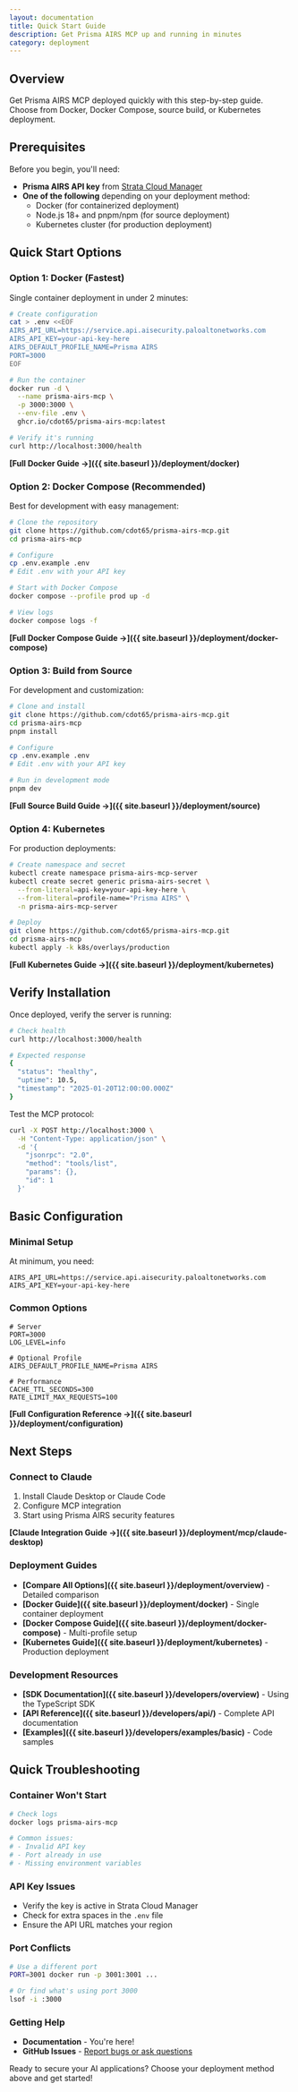 ```yaml
---
layout: documentation
title: Quick Start Guide
description: Get Prisma AIRS MCP up and running in minutes
category: deployment
---
```


## Overview

Get Prisma AIRS MCP deployed quickly with this step-by-step guide. Choose from Docker, Docker Compose, source build, or Kubernetes deployment.

## Prerequisites

Before you begin, you'll need:

- **Prisma AIRS API key** from [Strata Cloud Manager](https://stratacloudmanager.paloaltonetworks.com)
- **One of the following** depending on your deployment method:
    - Docker (for containerized deployment)
    - Node.js 18+ and pnpm/npm (for source deployment)
    - Kubernetes cluster (for production deployment)

## Quick Start Options

### Option 1: Docker (Fastest)

Single container deployment in under 2 minutes:

```bash
# Create configuration
cat > .env <<EOF
AIRS_API_URL=https://service.api.aisecurity.paloaltonetworks.com
AIRS_API_KEY=your-api-key-here
AIRS_DEFAULT_PROFILE_NAME=Prisma AIRS
PORT=3000
EOF

# Run the container
docker run -d \
  --name prisma-airs-mcp \
  -p 3000:3000 \
  --env-file .env \
  ghcr.io/cdot65/prisma-airs-mcp:latest

# Verify it's running
curl http://localhost:3000/health
```

**[Full Docker Guide →]({{ site.baseurl }}/deployment/docker)**

### Option 2: Docker Compose (Recommended)

Best for development with easy management:

```bash
# Clone the repository
git clone https://github.com/cdot65/prisma-airs-mcp.git
cd prisma-airs-mcp

# Configure
cp .env.example .env
# Edit .env with your API key

# Start with Docker Compose
docker compose --profile prod up -d

# View logs
docker compose logs -f
```

**[Full Docker Compose Guide →]({{ site.baseurl }}/deployment/docker-compose)**

### Option 3: Build from Source

For development and customization:

```bash
# Clone and install
git clone https://github.com/cdot65/prisma-airs-mcp.git
cd prisma-airs-mcp
pnpm install

# Configure
cp .env.example .env
# Edit .env with your API key

# Run in development mode
pnpm dev
```

**[Full Source Build Guide →]({{ site.baseurl }}/deployment/source)**

### Option 4: Kubernetes

For production deployments:

```bash
# Create namespace and secret
kubectl create namespace prisma-airs-mcp-server
kubectl create secret generic prisma-airs-secret \
  --from-literal=api-key=your-api-key-here \
  --from-literal=profile-name="Prisma AIRS" \
  -n prisma-airs-mcp-server

# Deploy
git clone https://github.com/cdot65/prisma-airs-mcp.git
cd prisma-airs-mcp
kubectl apply -k k8s/overlays/production
```

**[Full Kubernetes Guide →]({{ site.baseurl }}/deployment/kubernetes)**

## Verify Installation

Once deployed, verify the server is running:

```bash
# Check health
curl http://localhost:3000/health

# Expected response
{
  "status": "healthy",
  "uptime": 10.5,
  "timestamp": "2025-01-20T12:00:00.000Z"
}
```

Test the MCP protocol:

```bash
curl -X POST http://localhost:3000 \
  -H "Content-Type: application/json" \
  -d '{
    "jsonrpc": "2.0",
    "method": "tools/list",
    "params": {},
    "id": 1
  }'
```

## Basic Configuration

### Minimal Setup

At minimum, you need:

```env
AIRS_API_URL=https://service.api.aisecurity.paloaltonetworks.com
AIRS_API_KEY=your-api-key-here
```

### Common Options

```env
# Server
PORT=3000
LOG_LEVEL=info

# Optional Profile
AIRS_DEFAULT_PROFILE_NAME=Prisma AIRS

# Performance
CACHE_TTL_SECONDS=300
RATE_LIMIT_MAX_REQUESTS=100
```

**[Full Configuration Reference →]({{ site.baseurl }}/deployment/configuration)**

## Next Steps

### Connect to Claude

1. Install Claude Desktop or Claude Code
2. Configure MCP integration
3. Start using Prisma AIRS security features

**[Claude Integration Guide →]({{ site.baseurl }}/deployment/mcp/claude-desktop)**

### Deployment Guides

- **[Compare All Options]({{ site.baseurl }}/deployment/overview)** - Detailed comparison
- **[Docker Guide]({{ site.baseurl }}/deployment/docker)** - Single container deployment
- **[Docker Compose Guide]({{ site.baseurl }}/deployment/docker-compose)** - Multi-profile setup
- **[Kubernetes Guide]({{ site.baseurl }}/deployment/kubernetes)** - Production deployment

### Development Resources

- **[SDK Documentation]({{ site.baseurl }}/developers/overview)** - Using the TypeScript SDK
- **[API Reference]({{ site.baseurl }}/developers/api/)** - Complete API documentation
- **[Examples]({{ site.baseurl }}/developers/examples/basic)** - Code samples

## Quick Troubleshooting

### Container Won't Start

```bash
# Check logs
docker logs prisma-airs-mcp

# Common issues:
# - Invalid API key
# - Port already in use
# - Missing environment variables
```

### API Key Issues

- Verify the key is active in Strata Cloud Manager
- Check for extra spaces in the `.env` file
- Ensure the API URL matches your region

### Port Conflicts

```bash
# Use a different port
PORT=3001 docker run -p 3001:3001 ...

# Or find what's using port 3000
lsof -i :3000
```

### Getting Help

- **Documentation** - You're here!
- **GitHub Issues** - [Report bugs or ask questions](https://github.com/cdot65/prisma-airs-mcp/issues)

Ready to secure your AI applications? Choose your deployment method above and get started!
